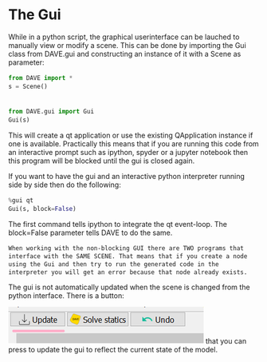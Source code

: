 # The Gui

While in a python script, the graphical userinterface can be lauched to manually view or modify a scene. This can be done by importing the Gui class from DAVE.gui and constructing an instance of it with a Scene as parameter:

```python
from DAVE import *
s = Scene()


from DAVE.gui import Gui
Gui(s)
```

This will create a qt application or use the existing QApplication instance if one is available.
Practically this means that if you are running this code from an interactive prompt such as ipython, spyder or a jupyter notebook then this program will be blocked until the gui is closed again.

If you want to have the gui and an interactive python interpreter running side by side then do the following:

```python
%gui qt
Gui(s, block=False)
```

The first command tells ipython to integrate the qt event-loop. The block=False parameter tells DAVE to do the same. 

```{admonition} Example:
When working with the non-blocking GUI there are TWO programs that interface with the SAME SCENE. That means that if you create a node using the Gui and then try to run the generated code in the interpreter you will get an error because that node already exists.
```

The gui is not automatically updated when the scene is changed from the python interface. There is a button:

![image](images/gui_update.png) that you can press to update the gui to reflect the current state of the model.
